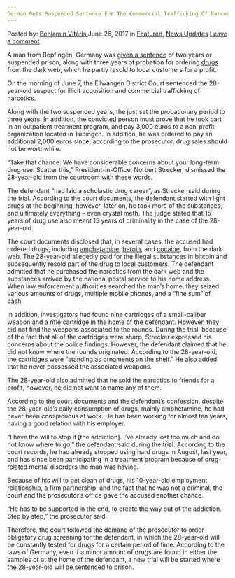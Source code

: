 ```yaml
---
German Gets Suspended Sentence For The Commercial Trafficking Of Narcotics
---
```

<article class="post-listing post-20911 post type-post status-publish format-standard has-post-thumbnail hentry category-deepdot-news category-news-updates">
    <div class="post-inner">
        <span>Posted by: <a href="https://www.deepdotweb.com/author/benjaminvi/" title="">Benjamin Vitáris </a></span>
    <span>June 26, 2017</span>
    <span>in <a href="https://www.deepdotweb.com/category/deepdot-news/" rel="category tag">Featured</a>, <a href="https://www.deepdotweb.com/category/news-updates/" rel="category tag">News Updates</a></span>
    <span><a href="https://www.deepdotweb.com/2017/06/26/german-gets-suspended-sentence-for-the-commercial/#respond">Leave a comment</a></span>
    </p>
    <div class="clear"></div>
    <div class="entry">
    <p>A man from Bopfingen, Germany was <a href="http://www.schwaebische.de/region_artikel,-Drogendealer-bekommt-einmalige-Chance-von-Gericht-_arid,10681041_toid,290.html">given a sentence</a> of two years or suspended prison, along with three years of probation for ordering <a href="https://www.deepdotweb.com/2017/06/08/group-busted-shipping-drugs-inside-lawnmowers/">drugs</a> from the dark web, which he partly resold to local customers for a profit.</p>
    <p>On the morning of June 7, the Ellwangen District Court sentenced the 28-year-old suspect for illicit acquisition and commercial trafficking of <a href="https://www.deepdotweb.com/2017/06/04/french-couple-sentenced-resale-narcotics/">narcotics</a>.</p>
    <p>Along with the two suspended years, the just set the probationary period to three years. In addition, the convicted person must prove that he took part in an outpatient treatment program, and pay 3,000 euros to a non-profit organization located in Tübingen. In addition, he was ordered to pay an additional 2,000 euros since, according to the prosecutor, drug sales should not be worthwhile.</p>
    <p>&#8220;Take that chance. We have considerable concerns about your long-term drug use. Scatter this,” President-in-Office, Norbert Strecker, dismissed the 28-year-old from the courtroom with these words.</p>
    <p>The defendant “had laid a scholastic drug career”, as Strecker said during the trial. According to the court documents, the defendant started with light drugs at the beginning, however, later on, he took more of the substances, and ultimately everything &#8211; even crystal meth. The judge stated that 15 years of drug use also meant 15 years of criminality in the case of the 28-year-old.</p>
    <p><a id="post-20911-_gjdgxs"></a> The court documents disclosed that, in several cases, the accused had ordered drugs, including <a href="https://www.deepdotweb.com/tag/amphetamine">amphetamine</a>, <a href="https://www.deepdotweb.com/tag/heroin/">heroin</a>, and <a href="https://www.deepdotweb.com/2017/05/31/reporters-explained-pure-cocaine-not-good-thing/">cocaine</a>, from the dark web. The 28-year-old allegedly paid for the illegal substances in bitcoin and subsequently resold part of the drug to local customers. The defendant admitted that he purchased the narcotics from the dark web and the substances arrived by the national postal service to his home address. When law enforcement authorities searched the man’s home, they seized various amounts of drugs, multiple mobile phones, and a “fine sum” of cash.</p>
    <p>In addition, investigators had found nine cartridges of a small-caliber weapon and a rifle cartridge in the home of the defendant. However, they did not find the weapons associated to the rounds. During the trial, because of the fact that all of the cartridges were sharp, Strecker expressed his concerns about the police findings. However, the defendant claimed that he did not know where the rounds originated. According to the 28-year-old, the cartridges were “standing as ornaments on the shelf.&#8221; He also added that he never possessed the associated weapons.</p>
    <p>The 28-year-old also admitted that he sold the narcotics to friends for a profit, however, he did not want to name any of them.</p>
    <p>According to the court documents and the defendant’s confession, despite the 28-year-old’s daily consumption of drugs, mainly amphetamine, he had never been conspicuous at work. He has been working for almost ten years, having a good relation with his employer.</p>
    <p>&#8220;I have the will to stop it [the addiction]. I&#8217;ve already lost too much and do not know where to go,&#8221; the defendant said during the trial. According to the court records, he had already stopped using hard drugs in August, last year, and has since been participating in a treatment program because of drug-related mental disorders the man was having.</p>
    <p>Because of his will to get clean of drugs, his 10-year-old employment relationship, a firm partnership, and the fact that he was not a criminal, the court and the prosecutor&#8217;s office gave the accused another chance.</p>
    <p>&#8220;He has to be supported in the end, to create the way out of the addiction. Step by step,” the prosecutor said.</p>
    <p>Therefore, the court followed the demand of the prosecutor to order obligatory drug screening for the defendant, in which the 28-year-old will be constantly tested for drugs for a certain period of time. According to the laws of Germany, even if a minor amount of drugs are found in either the samples or at the home of the defendant, a new trial will be started where the 28-year-old will be sentenced to prison.</p>
    </div>
    <span style="display:none" class="updated">2017-06-26</span>
    <div style="display:none" class="vcard author" itemprop="author" itemscope itemtype="http://schema.org/Person"><strong class="fn" itemprop="name"><a href="https://www.deepdotweb.com/author/benjaminvi/" title="Posts by Benjamin Vitáris" rel="author">Benjamin Vitáris</a></strong></div>
    </div>
</article>

